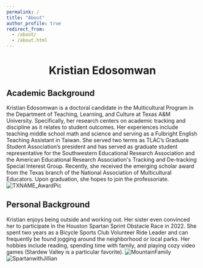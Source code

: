 ```yaml
---
permalink: /
title: "About"
author_profile: true
redirect_from: 
  - /about/
  - /about.html
---
```


# <center>Kristian Edosomwan<center>
## Academic Background
Kristian Edosomwan is a doctoral candidate in the Multicultural Program in the Department of Teaching, Learning, and Culture at Texas A&M University. Specifically, her research centers on academic tracking and discipline as it relates to student outcomes. Her experiences include teaching middle school math and science and serving as a Fulbright English Teaching Assistant in Taiwan. She served two terms as TLAC’s Graduate Student Association’s president and has served as graduate student representative for the Southwestern Educational Research Association and the American Educational Research Association's Tracking and De-tracking Special Interest Group. Recently, she received the emerging scholar award from the Texas branch of the National Association of Multicultural Educators. Upon graduation, she hopes to join the professoriate. 
![TXNAME_AwardPic](https://github.com/kedosomwan/kedosomwan.github.io/assets/172934087/a6c76fae-7ecf-4742-ac67-d3cd82dc4826)

## Personal Background
Kristian enjoys being outside and working out. Her sister even convinced her to participate in the Houston Spartan Sprint Obstacle Race in 2022. She spent two years as a Bicycle Sports Club Volunteer Ride Leader and can frequently be found jogging around the neighborhood or local parks. Her hobbies include reading, spending time with family, and playing cozy video games (Stardew Valley is a particular favorite). 
![MountainFamily](https://github.com/kedosomwan/kedosomwan.github.io/assets/172934087/e552874b-8242-4844-9d1f-2a32c385f77e)
![SpartanwithJillian](https://github.com/kedosomwan/kedosomwan.github.io/assets/172934087/08ced427-1d7b-4d63-8b7d-8c589058584d)


